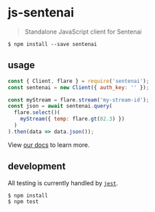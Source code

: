 # js-sentenai

> Standalone JavaScript client for Sentenai

```shell
$ npm install --save sentenai
```

## usage

```js
const { Client, flare } = require('sentenai');
const sentenai = new Client({ auth_key: '' });

const myStream = flare.stream('my-stream-id');
const json = await sentenai.query(
  flare.select()(
    myStream({ temp: flare.gt(82.3) })
  )
).then(data => data.json());
```

View [our docs](http://docs.sentenai.com/) to learn more.

## development

All testing is currently handled by [`jest`](https://facebook.github.io/jest/).

```
$ npm install
$ npm test
```
